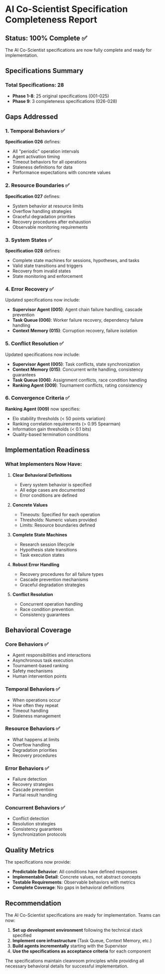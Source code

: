 # AI Co-Scientist Specification Completeness Report

## Status: 100% Complete ✅

The AI Co-Scientist specifications are now fully complete and ready for implementation.

## Specifications Summary

### Total Specifications: 28
- **Phase 1-8**: 25 original specifications (001-025)
- **Phase 9**: 3 completeness specifications (026-028)

## Gaps Addressed

### 1. Temporal Behaviors ✅
**Specification 026** defines:
- All "periodic" operation intervals
- Agent activation timing
- Timeout behaviors for all operations
- Staleness definitions for data
- Performance expectations with concrete values

### 2. Resource Boundaries ✅
**Specification 027** defines:
- System behavior at resource limits
- Overflow handling strategies
- Graceful degradation priorities
- Recovery procedures after exhaustion
- Observable monitoring requirements

### 3. System States ✅
**Specification 028** defines:
- Complete state machines for sessions, hypotheses, and tasks
- Valid state transitions and triggers
- Recovery from invalid states
- State monitoring and enforcement

### 4. Error Recovery ✅
Updated specifications now include:
- **Supervisor Agent (005)**: Agent chain failure handling, cascade prevention
- **Task Queue (006)**: Worker failure recovery, dependency failure handling
- **Context Memory (015)**: Corruption recovery, failure isolation

### 5. Conflict Resolution ✅
Updated specifications now include:
- **Supervisor Agent (005)**: Task conflicts, state synchronization
- **Context Memory (015)**: Concurrent write handling, consistency guarantees
- **Task Queue (006)**: Assignment conflicts, race condition handling
- **Ranking Agent (009)**: Tournament conflicts, rating consistency

### 6. Convergence Criteria ✅
**Ranking Agent (009)** now specifies:
- Elo stability thresholds (< 50 points variation)
- Ranking correlation requirements (> 0.95 Spearman)
- Information gain thresholds (< 0.1 bits)
- Quality-based termination conditions

## Implementation Readiness

### What Implementers Now Have:

1. **Clear Behavioral Definitions**
   - Every system behavior is specified
   - All edge cases are documented
   - Error conditions are defined

2. **Concrete Values**
   - Timeouts: Specified for each operation
   - Thresholds: Numeric values provided
   - Limits: Resource boundaries defined

3. **Complete State Machines**
   - Research session lifecycle
   - Hypothesis state transitions
   - Task execution states

4. **Robust Error Handling**
   - Recovery procedures for all failure types
   - Cascade prevention mechanisms
   - Graceful degradation strategies

5. **Conflict Resolution**
   - Concurrent operation handling
   - Race condition prevention
   - Consistency guarantees

## Behavioral Coverage

### Core Behaviors ✅
- Agent responsibilities and interactions
- Asynchronous task execution
- Tournament-based ranking
- Safety mechanisms
- Human intervention points

### Temporal Behaviors ✅
- When operations occur
- How often they repeat
- Timeout handling
- Staleness management

### Resource Behaviors ✅
- What happens at limits
- Overflow handling
- Degradation priorities
- Recovery procedures

### Error Behaviors ✅
- Failure detection
- Recovery strategies
- Cascade prevention
- Partial result handling

### Concurrent Behaviors ✅
- Conflict detection
- Resolution strategies
- Consistency guarantees
- Synchronization protocols

## Quality Metrics

The specifications now provide:
- **Predictable Behavior**: All conditions have defined responses
- **Implementable Detail**: Concrete values, not abstract concepts
- **Testable Requirements**: Observable behaviors with metrics
- **Complete Coverage**: No gaps in behavioral definitions

## Recommendation

The AI Co-Scientist specifications are ready for implementation. Teams can now:

1. **Set up development environment** following the technical stack specified
2. **Implement core infrastructure** (Task Queue, Context Memory, etc.)
3. **Build agents incrementally** starting with the Supervisor
4. **Use the specifications as acceptance criteria** for each component

The specifications maintain cleanroom principles while providing all necessary behavioral details for successful implementation.